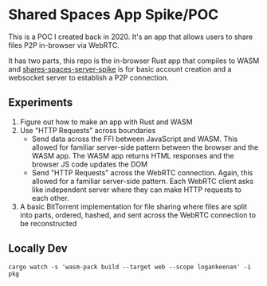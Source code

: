 # Shared Spaces App Spike/POC

This is a POC I created back in 2020. It's an app that allows users to share files P2P in-browser via WebRTC.

It has two parts, this repo is the in-browser Rust app that compiles to WASM
and [shares-spaces-server-spike](https://github.com/logankeenan/shared-spaces-server-spike) is
for basic account creation and a websocket server to establish a P2P connection.

## Experiments

1. Figure out how to make an app with Rust and WASM
2. Use "HTTP Requests" across boundaries
    * Send data across the FFI between JavaScript and WASM. This allowed for familiar server-side pattern between the
      browser and the WASM app. The WASM app returns HTML responses and the browser JS code updates the DOM
    * Send "HTTP Requests" across the WebRTC connection. Again, this allowed for a familiar server-side pattern. Each 
      WebRTC client asks like independent server where they can make HTTP requests to each other. 
3. A basic BitTorrent implementation for file sharing where files are split into parts, ordered, hashed,
   and sent across the WebRTC connection to be reconstructed

## Locally Dev

`cargo watch -s 'wasm-pack build --target web --scope logankeenan' -i pkg` 
